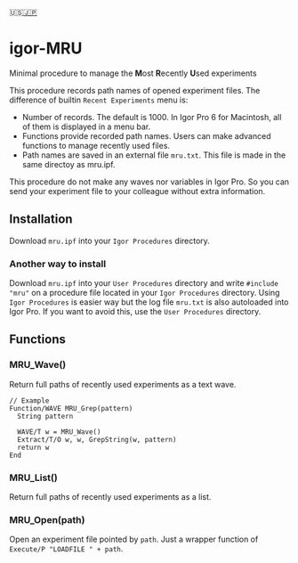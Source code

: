:us:[:jp:](https://github.com/ryotako/igor-MRU/wiki)
# igor-MRU
Minimal procedure to manage the **M**ost **R**ecently **U**sed experiments

This procedure records path names of opened experiment files.
The difference of builtin `Recent Experiments` menu is:

- Number of records. The default is 1000. In Igor Pro 6 for Macintosh, all of them is displayed in a menu bar.
- Functions provide recorded path names. Users can make advanced functions to manage recently used files.
- Path names are saved in an external file `mru.txt`. This file is made in the same directoy as mru.ipf.

This procedure do not make any waves nor variables in Igor Pro. So you can send your experiment file to your colleague without extra information.

## Installation
Download `mru.ipf` into your `Igor Procedures` directory.

### Another way to install
Download `mru.ipf` into your `User Procedures` directory and write `#include "mru"` on a procedure file located in your `Igor Procedures` directory. Using `Igor Procedures` is easier way but the log file `mru.txt` is also autoloaded into Igor Pro. If you want to avoid this, use the `User Procedures` directory.

## Functions

### MRU_Wave()
Return full paths of recently used experiments as a text wave.
```
// Example
Function/WAVE MRU_Grep(pattern)
  String pattern
  
  WAVE/T w = MRU_Wave()
  Extract/T/O w, w, GrepString(w, pattern)
  return w
End
```

### MRU_List()
Return full paths of recently used experiments as a list.

### MRU_Open(path)
Open an experiment file pointed by `path`.
Just a wrapper function of `Execute/P "LOADFILE " + path`.
